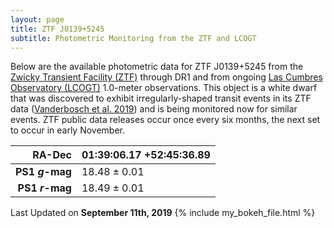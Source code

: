 ```yaml
---
layout: page
title: ZTF J0139+5245 
subtitle: Photometric Monitoring from the ZTF and LCOGT
---
```


Below are the available photometric data for ZTF J0139+5245 from the [Zwicky Transient Facility (ZTF)](https://www.ztf.caltech.edu/) through DR1 and from ongoing [Las Cumbres Observatory (LCOGT)](https://lco.global/) 1.0-meter observations.  This object is a white dwarf that was discovered to exhibit irregularly-shaped transit events in its ZTF data ([Vanderbosch et al. 2019](https://ui.adsabs.harvard.edu/abs/2019arXiv190809839V/abstract)) and is being monitored now for similar events. ZTF public data releases occur once every six months, the next set to occur in early November.

| **RA-Dec**        |  01:39:06.17  +52:45:36.89  |
|------------------:|:----------------------------|
| **PS1 *g*-mag**   |  $18.48\pm0.01$             |
| **PS1 *r*-mag**   |  $18.49\pm0.01$             | 


Last Updated on **September 11th, 2019**
{% include my_bokeh_file.html %}
